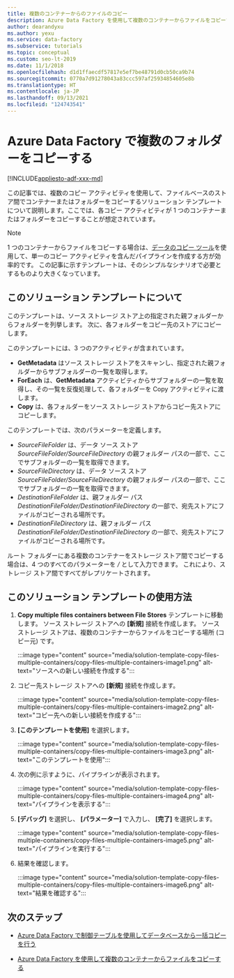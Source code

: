 ```yaml
---
title: 複数のコンテナーからのファイルのコピー
description: Azure Data Factory を使用して複数のコンテナーからファイルをコピーするための、ソリューション テンプレート の使用方法について説明します。
author: dearandyxu
ms.author: yexu
ms.service: data-factory
ms.subservice: tutorials
ms.topic: conceptual
ms.custom: seo-lt-2019
ms.date: 11/1/2018
ms.openlocfilehash: d1d1ffaecdf57817e5ef7be48791d0cb50ca9b74
ms.sourcegitcommit: 0770a7d91278043a83ccc597af25934854605e8b
ms.translationtype: HT
ms.contentlocale: ja-JP
ms.lasthandoff: 09/13/2021
ms.locfileid: "124743541"
---
```

# <a name="copy-multiple-folders-with-azure-data-factory"></a>Azure Data Factory で複数のフォルダーをコピーする

[!INCLUDE[appliesto-adf-xxx-md](includes/appliesto-adf-xxx-md.md)]

この記事では、複数のコピー アクティビティを使用して、ファイルベースのストア間でコンテナーまたはフォルダーをコピーするソリューション テンプレートについて説明します。ここでは、各コピー アクティビティが 1 つのコンテナーまたはフォルダーをコピーすることが想定されています。 

> [!NOTE]
> 1 つのコンテナーからファイルをコピーする場合は、[データのコピー ツール](copy-data-tool.md)を使用して、単一のコピー アクティビティを含んだパイプラインを作成する方が効率的です。 この記事に示すテンプレートは、そのシンプルなシナリオで必要とするものより大きくなっています。

## <a name="about-this-solution-template"></a>このソリューション テンプレートについて

このテンプレートは、ソース ストレージ ストア上の指定された親フォルダーからフォルダーを列挙します。 次に、各フォルダーをコピー先のストアにコピーします。

このテンプレートには、3 つのアクティビティが含まれています。
- **GetMetadata** はソース ストレージ ストアをスキャンし、指定された親フォルダーからサブフォルダーの一覧を取得します。
- **ForEach** は、**GetMetadata** アクティビティからサブフォルダーの一覧を取得し、その一覧を反復処理して、各フォルダーを Copy アクティビティに渡します。
- **Copy** は、各フォルダーをソース ストレージ ストアからコピー先ストアにコピーします。

このテンプレートでは、次のパラメーターを定義します。
- *SourceFileFolder* は、データ ソース ストア *SourceFileFolder/SourceFileDirectory* の親フォルダー パスの一部で、ここでサブフォルダーの一覧を取得できます。 
- *SourceFileDirectory* は、データ ソース ストア *SourceFileFolder/SourceFileDirectory* の親フォルダー パスの一部で、ここでサブフォルダーの一覧を取得できます。 
- *DestinationFileFolder* は、親フォルダー パス *DestinationFileFolder/DestinationFileDirectory* の一部で、宛先ストアにファイルがコピーされる場所です。 
- *DestinationFileDirectory* は、親フォルダー パス *DestinationFileFolder/DestinationFileDirectory* の一部で、宛先ストアにファイルがコピーされる場所です。 

ルート フォルダーにある複数のコンテナーをストレージ ストア間でコピーする場合は、4 つのすべてのパラメーターを */* として入力できます。 これにより、ストレージ ストア間ですべてがレプリケートされます。

## <a name="how-to-use-this-solution-template"></a>このソリューション テンプレートの使用方法

1. **Copy multiple files containers between File Stores** テンプレートに移動します。 ソース ストレージ ストアへの **[新規]** 接続を作成します。 ソース ストレージ ストアは、複数のコンテナーからファイルをコピーする場所 (コピー元) です。

    :::image type="content" source="media/solution-template-copy-files-multiple-containers/copy-files-multiple-containers-image1.png" alt-text="ソースへの新しい接続を作成する":::

2. コピー先ストレージ ストアへの **[新規]** 接続を作成します。

    :::image type="content" source="media/solution-template-copy-files-multiple-containers/copy-files-multiple-containers-image2.png" alt-text="コピー先への新しい接続を作成する":::

3. **[このテンプレートを使用]** を選択します。

    :::image type="content" source="media/solution-template-copy-files-multiple-containers/copy-files-multiple-containers-image3.png" alt-text="このテンプレートを使用":::
    
4. 次の例に示すように、パイプラインが表示されます。

    :::image type="content" source="media/solution-template-copy-files-multiple-containers/copy-files-multiple-containers-image4.png" alt-text="パイプラインを表示する":::

5. **[デバッグ]** を選択し、 **[パラメーター]** で入力し、 **[完了]** を選択します。

    :::image type="content" source="media/solution-template-copy-files-multiple-containers/copy-files-multiple-containers-image5.png" alt-text="パイプラインを実行する":::

6. 結果を確認します。

    :::image type="content" source="media/solution-template-copy-files-multiple-containers/copy-files-multiple-containers-image6.png" alt-text="結果を確認する":::

## <a name="next-steps"></a>次のステップ

- [Azure Data Factory で制御テーブルを使用してデータベースから一括コピーを行う](solution-template-bulk-copy-with-control-table.md)

- [Azure Data Factory を使用して複数のコンテナーからファイルをコピーする](solution-template-copy-files-multiple-containers.md)
